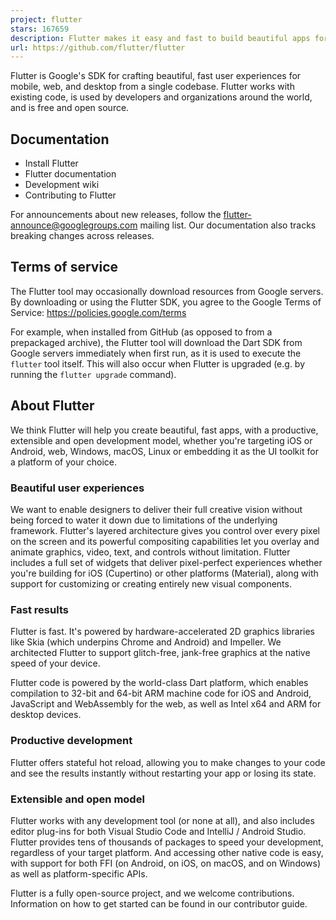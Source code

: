 ```yaml
---
project: flutter
stars: 167659
description: Flutter makes it easy and fast to build beautiful apps for mobile and beyond
url: https://github.com/flutter/flutter
---
```


Flutter is Google's SDK for crafting beautiful, fast user experiences for mobile, web, and desktop from a single codebase. Flutter works with existing code, is used by developers and organizations around the world, and is free and open source.

Documentation
-------------

-   Install Flutter
-   Flutter documentation
-   Development wiki
-   Contributing to Flutter

For announcements about new releases, follow the flutter-announce@googlegroups.com mailing list. Our documentation also tracks breaking changes across releases.

Terms of service
----------------

The Flutter tool may occasionally download resources from Google servers. By downloading or using the Flutter SDK, you agree to the Google Terms of Service: https://policies.google.com/terms

For example, when installed from GitHub (as opposed to from a prepackaged archive), the Flutter tool will download the Dart SDK from Google servers immediately when first run, as it is used to execute the `flutter` tool itself. This will also occur when Flutter is upgraded (e.g. by running the `flutter upgrade` command).

About Flutter
-------------

We think Flutter will help you create beautiful, fast apps, with a productive, extensible and open development model, whether you're targeting iOS or Android, web, Windows, macOS, Linux or embedding it as the UI toolkit for a platform of your choice.

### Beautiful user experiences

We want to enable designers to deliver their full creative vision without being forced to water it down due to limitations of the underlying framework. Flutter's layered architecture gives you control over every pixel on the screen and its powerful compositing capabilities let you overlay and animate graphics, video, text, and controls without limitation. Flutter includes a full set of widgets that deliver pixel-perfect experiences whether you're building for iOS (Cupertino) or other platforms (Material), along with support for customizing or creating entirely new visual components.

### Fast results

Flutter is fast. It's powered by hardware-accelerated 2D graphics libraries like Skia (which underpins Chrome and Android) and Impeller. We architected Flutter to support glitch-free, jank-free graphics at the native speed of your device.

Flutter code is powered by the world-class Dart platform, which enables compilation to 32-bit and 64-bit ARM machine code for iOS and Android, JavaScript and WebAssembly for the web, as well as Intel x64 and ARM for desktop devices.

### Productive development

Flutter offers stateful hot reload, allowing you to make changes to your code and see the results instantly without restarting your app or losing its state.

### Extensible and open model

Flutter works with any development tool (or none at all), and also includes editor plug-ins for both Visual Studio Code and IntelliJ / Android Studio. Flutter provides tens of thousands of packages to speed your development, regardless of your target platform. And accessing other native code is easy, with support for both FFI (on Android, on iOS, on macOS, and on Windows) as well as platform-specific APIs.

Flutter is a fully open-source project, and we welcome contributions. Information on how to get started can be found in our contributor guide.
